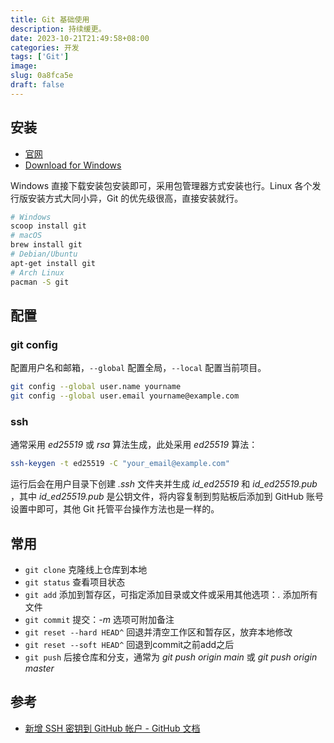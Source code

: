 ```yaml
---
title: Git 基础使用
description: 持续缓更。
date: 2023-10-21T21:49:58+08:00
categories: 开发
tags: ['Git']
image: 
slug: 0a8fca5e
draft: false
---
```


## 安装

- [官网](https://git-scm.com/)
- [Download for Windows](https://git-scm.com/download/win)

Windows 直接下载安装包安装即可，采用包管理器方式安装也行。Linux 各个发行版安装方式大同小异，Git 的优先级很高，直接安装就行。

```bash
# Windows
scoop install git
# macOS
brew install git
# Debian/Ubuntu
apt-get install git
# Arch Linux
pacman -S git
```

## 配置

### git config

配置用户名和邮箱，`--global` 配置全局，`--local` 配置当前项目。

```bash
git config --global user.name yourname
git config --global user.email yourname@example.com
```

### ssh

通常采用 *ed25519* 或 *rsa* 算法生成，此处采用 *ed25519* 算法：

```bash
ssh-keygen -t ed25519 -C "your_email@example.com"
```

运行后会在用户目录下创建 *.ssh* 文件夹并生成 *id_ed25519* 和 *id_ed25519.pub* ，其中 *id_ed25519.pub* 是公钥文件，将内容复制到剪贴板后添加到 GitHub 账号设置中即可，其他 Git 托管平台操作方法也是一样的。

## 常用

- `git clone` 克隆线上仓库到本地
- `git status` 查看项目状态
- `git add` 添加到暂存区，可指定添加目录或文件或采用其他选项：*.* 添加所有文件
- `git commit` 提交：*-m* 选项可附加备注
- `git reset --hard HEAD^` 回退并清空工作区和暂存区，放弃本地修改
- `git reset --soft HEAD^` 回退到commit之前add之后
- `git push` 后接仓库和分支，通常为 *git push origin main* 或 *git push origin master*

## 参考

- [新增 SSH 密钥到 GitHub 帐户 - GitHub 文档](https://docs.github.com/zh/authentication/connecting-to-github-with-ssh/adding-a-new-ssh-key-to-your-github-account)
